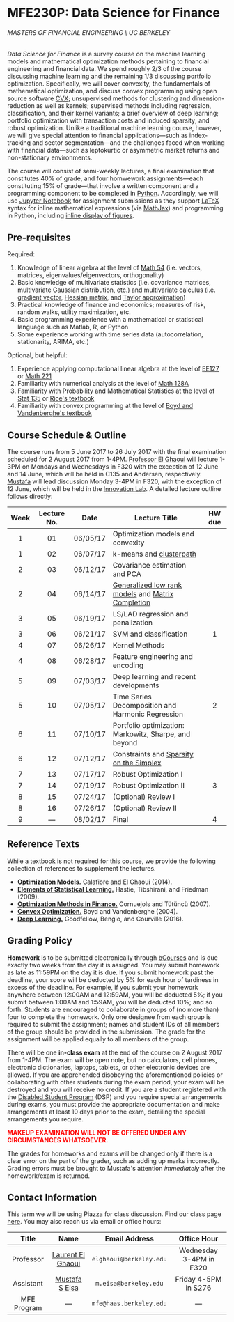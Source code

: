 # MFE230P: Data Science for Finance
###### MASTERS OF FINANCIAL ENGINEERING \ UC BERKELEY

_Data Science for Finance_ is a survey course on the machine learning models and mathematical optimization methods pertaining to financial engineering and financial data. We spend roughly 2/3 of the course discussing machine learning and the remaining 1/3 discussing portfolio optimization. Specifically, we will cover convexity, the fundamentals of mathematical optimization, and discuss convex programming using open source software [CVX](http://cvxpy.org); unsupervised methods for clustering and dimension-reduction as well as kernels; supervised methods including regression, classification, and their kernel variants; a brief overview of deep learning; portfolio optimization with transaction costs and induced sparsity; and robust optimization. Unlike a traditional machine learning course, however, we will give special attention to financial applications—such as index-tracking and sector segmentation—and the challenges faced when working with financial data—such as leptokurtic or asymmetric market returns and non-stationary environments.

The course will consist of semi-weekly lectures, a final examination that constitutes 40% of grade, and four homwework assignments—each constituting 15% of grade—that involve a written component and a programming component to be completed in [Python](https://www.python.org). Accordingly, we will use [Jupyter Notebook](http://jupyter.org) for assignment submissions as they support [LaTeX](https://www.latex-project.org) syntax for inline mathematical expressions (via [MathJax](https://www.mathjax.org)) and programming in Python, including [inline display of figures](http://jupyter-notebook.readthedocs.io/en/latest/notebook.html#plotting).

## Pre-requisites

Required:

1. Knowledge of linear algebra at the level of [Math 54](https://math.berkeley.edu/courses/choosing/lowerdivcourses/math54) (i.e. vectors, matrices, eigenvalues/eigenvectors, orthogonality)
2. Basic knowledge of multivariate statistics (i.e. covariance matrices, multivariate Gaussian distribution, etc.) and multivariate calculus (i.e. [gradient vector](https://en.wikipedia.org/wiki/Gradient#Gradient_as_a_derivative), [Hessian matrix](https://en.wikipedia.org/wiki/Hessian_matrix), and [Taylor approximation](https://en.wikipedia.org/wiki/Taylor_series))
3. Practical knowledge of finance and economics; measures of risk, random walks, utility maximization, etc.
4. Basic programming experience with a mathematical or statistical language such as Matlab, R, or Python
5. Some experience working with time series data (autocorrelation, stationarity, ARIMA, etc.)

Optional, but helpful:

1. Experience applying computational linear algebra at the level of [EE127](https://people.eecs.berkeley.edu/~elghaoui/Teaching/EE127/) or [Math 221](https://people.eecs.berkeley.edu/~demmel/ma221_Spr16/)
2. Familiarity with numerical analysis at the level of [Math 128A](http://persson.berkeley.edu/128A/)
3. Familiarity with Probability and Mathematical Statistics at the level of [Stat 135](http://www.stat.berkeley.edu/~rice/Stat135/) or [Rice's textbook](https://www.amazon.com/Mathematical-Statistics-Analysis-Available-Enhanced/dp/0534399428)
4. Familiarity with convex programming at the level of [Boyd and Vandenberghe's textbook](http://stanford.edu/~boyd/cvxbook/)

## Course Schedule & Outline

The course runs from 5 June 2017 to 26 July 2017 with the final examination scheduled for 2 August 2017 from 1-4PM. [Professor El Ghaoui](http://www.eecs.berkeley.edu/~elghaoui/) will lecture 1-3PM on Mondays and Wednesdays in F320 with the exception of 12 June and 14 June, which will be held in C135 and Andersen, respectively. [Mustafa](https://mustafaseisa.com) will lead discussion Monday 3-4PM in F320, with the exception of 12 June, which will be held in the [Innovation Lab](https://haas.berkeley.edu/haas/innovation.html). A detailed lecture outline follows directly:

Week | 	Lecture No. | Date | Lecture Title|	HW due
:---: | :---: | :---: | --- |	:---:
1 | 01 | 06/05/17 | Optimization models and convexity |	
1 |	02 | 06/07/17 | k-means and [clusterpath](https://www.di.ens.fr/~fbach/419_icmlpaper.pdf) |
2 |	03 | 06/12/17 | Covariance estimation and PCA |
2 |	04 | 06/14/17 | [Generalized low rank models](https://arxiv.org/abs/1410.0342) and [Matrix Completion](https://statweb.stanford.edu/~candes/papers/MatrixCompletion.pdf) |
3 |	05 | 06/19/17 | LS/LAD regression and penalization |
3 |	06 | 06/21/17 | SVM and classification | 1
4 |	07 | 06/26/17 | Kernel Methods |
4 |	08 | 06/28/17 | Feature engineering and encoding |
5 |	09 | 07/03/17 | Deep learning and recent developments |
5 |10 | 07/05/17 | Time Series Decomposition and Harmonic Regression | 2
6 |	11 | 07/10/17 |	Portfolio optimization: Markowitz, Sharpe, and beyond |
6 | 12 | 07/12/17 |	Constraints and [Sparsity on the Simplex](https://people.eecs.berkeley.edu/~elghaoui/Pubs/pilanciNips12.pdf) |
7 |	13 | 07/17/17 | Robust Optimization I |
7 | 14 | 07/19/17 | Robust Optimization II	| 3
8 | 15 | 07/24/17 | (Optional) Review I |
8 |  16 | 07/26/17 | (Optional) Review II |
9 | — | 08/02/17 | Final | 4

## Reference Texts

While a textbook is not required for this course, we provide the following collection of references to supplement the lectures.

* [**Optimization Models.**](http://www.cambridge.org/us/academic/subjects/engineering/control-systems-and-optimization/optimization-models?format=HB&isbn=9781107050877#M70W2lvoAjMyDmly.97) Calafiore and El Ghaoui (2014).
* [**Elements of Statistical Learning.**](https://statweb.stanford.edu/~tibs/ElemStatLearn/) Hastie, Tibshirani, and Friedman (2009).
* [**Optimization Methods in Finance.**](https://www.researchgate.net/publication/227390397_Optimization_Methods_in_Finance) Cornuejols and Tütüncü (2007).
* [**Convex Optimization.**](http://stanford.edu/~boyd/cvxbook/) Boyd and Vandenberghe (2004).
* [**Deep Learning.**](http://www.deeplearningbook.org) Goodfellow, Bengio, and Courville (2016).

## Grading Policy

**Homework** is to be submitted electronically through [bCourses](https://bcourses.berkeley.edu) and is due exactly two weeks from the day it is assigned. You may submit homework as late as 11:59PM on the day it is due. If you submit homework past the deadline, your score will be deducted by 5% for each hour of tardiness in excess of the deadline. For example, if you submit your homework anywhere between 12:00AM and 12:59AM, you will be deducted 5%; if you submit between 1:00AM and 1:59AM, you will be deducted 10%; and so forth. Students are encouraged to collaborate in groups of (no more than) four to complete the homework. Only one designee from each group is required to submit the assignment; names and student IDs of all members of the group should be provided in the submission. The grade for the assignment will be applied equally to all members of the group.

There will be one **in-class exam** at the end of the course on 2 August 2017 from 1-4PM. The exam will be open note, but no calculators, cell phones, electronic dictionaries, laptops, tablets, or other electronic devices are allowed. If you are apprehended disobeying the aforementioned policies or collaborating with other students during the exam period, your exam will be destroyed and you will receive no credit. If you are a student registered with the [Disabled Student Program](http://dsp.berkeley.edu) (DSP) and you require special arrangements during exams, you must provide the appropriate documentation and make arrangements at least 10 days prior to the exam, detailing the special arrangements you require.

<span style="color:red">**MAKEUP EXAMINATION WILL NOT BE OFFERED UNDER ANY CIRCUMSTANCES WHATSOEVER.**</span>

The grades for homeworks and exams will be changed only if there is a clear error on the part of the grader, such as adding up marks incorrectly. Grading errors must be brought to Mustafa's attention _immediately_ after the homework/exam is returned.

## Contact Information

This term we will be using Piazza for class discussion. Find our class page [here](https://piazza.com/berkeley/summer2017/mfe230p/home). You may also reach us via email or office hours:

Title | Name | Email Address | Office Hour
:---: | :---: | :---: | :---:
Professor | [Laurent El Ghaoui](http://www.eecs.berkeley.edu/~elghaoui/) | `elghaoui@berkeley.edu` | Wednesday 3-4PM in F320
Assistant | [Mustafa S Eisa](http://mustafaseisa.com/) | `m.eisa@berkeley.edu` | Friday 4-5PM in S276
MFE Program | — | `mfe@haas.berkeley.edu` | —